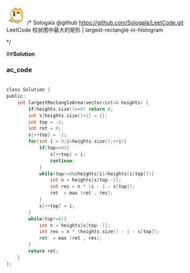 ![](https://github.com/Sologala/SomeThings/blob/master/face.jpg?raw=true)
/*
    Sologala   @github    https://github.com/Sologala/LeetCode.git
    LeetCode   柱状图中最大的矩形
   |     largest-rectangle-in-histogram

*/



##**Solution** 

### **ac_code**
```c

class Solution {
public:
    int largestRectangleArea(vector<int>& heights) {
        if(heights.size()==0) return 0;
        int s[heights.size()+1] = {};
        int top = -1;
        int ret = 0;
        s[++top] = -1;
        for(int i = 0;i<heights.size();++i){
            if(top==0){
                s[++top] = i;
                continue;
            }
            while(top!=0&&heights[i]<heights[s[top]]){
                int n = heights[s[top--]];
                int res = n * (i - 1 - s[top]);
                ret  = max (ret , res);
            }
            s[++top] = i;
        }
        while(top!=0){
            int n = heights[s[top--]];
            int res = n * (heights.size() - 1 - s[top]);
            ret  = max (ret , res);
        }
        return ret;
    }
};
```